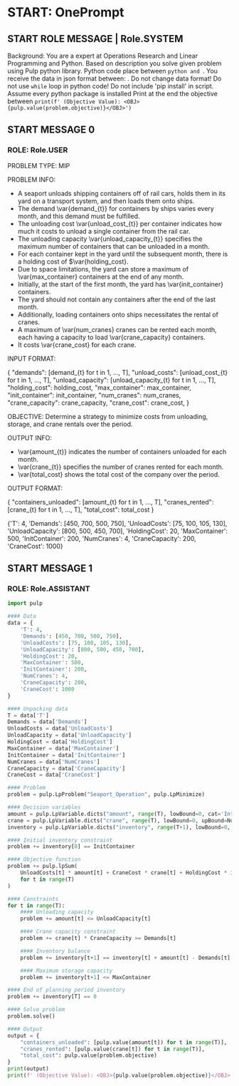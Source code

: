 # START: OnePrompt 
## START ROLE MESSAGE | Role.SYSTEM 
Background: You are a expert at Operations Research and Linear Programming and Python. Based on description you solve given problem using Pulp python library. Python code place between ```python and ```. You receive the data in json format between: <DATA></DATA>. Do not change data format! Do not use `while` loop in python code! Do not include 'pip install' in script. Assume every python package is installed Print at the end the objective between <OBJ></OBJ> `print(f' (Objective Value): <OBJ>{pulp.value(problem.objective)}</OBJ>')`  
## START MESSAGE 0 
### ROLE: Role.USER
<DESCRIPTION>
PROBLEM TYPE: MIP

PROBLEM INFO:

- A seaport unloads shipping containers off of rail cars, holds them in its yard on a transport system, and then loads them onto ships.
- The demand \var{demand_{t}} for containers by ships varies every month, and this demand must be fulfilled.
- The unloading cost \var{unload_cost_{t}} per container indicates how much it costs to unload a single container from the rail car.
- The unloading capacity \var{unload_capacity_{t}} specifies the maximum number of containers that can be unloaded in a month.
- For each container kept in the yard until the subsequent month, there is a holding cost of $\var{holding_cost}.
- Due to space limitations, the yard can store a maximum of \var{max_container} containers at the end of any month.
- Initially, at the start of the first month, the yard has \var{init_container} containers.
- The yard should not contain any containers after the end of the last month.
- Additionally, loading containers onto ships necessitates the rental of cranes.
- A maximum of \var{num_cranes} cranes can be rented each month, each having a capacity to load \var{crane_capacity} containers.
- It costs \var{crane_cost} for each crane.

INPUT FORMAT: 

{
    "demands": [demand_{t} for t in 1, ..., T],
    "unload_costs": [unload_cost_{t} for t in 1, ..., T],
    "unload_capacity": [unload_capacity_{t} for t in 1, ..., T],
    "holding_cost": holding_cost,
    "max_container": max_container,
    "init_container": init_container,
    "num_cranes": num_cranes,
    "crane_capacity": crane_capacity,
    "crane_cost": crane_cost,
}

OBJECTIVE: Determine a strategy to minimize costs from unloading, storage, and crane rentals over the period.

OUTPUT INFO:

- \var{amount_{t}} indicates the number of containers unloaded for each month.
- \var{crane_{t}} specifies the number of cranes rented for each month.
- \var{total_cost} shows the total cost of the company over the period.

OUTPUT FORMAT:

{
    "containers_unloaded": [amount_{t} for t in 1, ..., T],
    "cranes_rented": [crane_{t} for t in 1, ..., T],
    "total_cost": total_cost
}

</DESCRIPTION>
<DATA>
{'T': 4, 'Demands': [450, 700, 500, 750], 'UnloadCosts': [75, 100, 105, 130], 'UnloadCapacity': [800, 500, 450, 700], 'HoldingCost': 20, 'MaxContainer': 500, 'InitContainer': 200, 'NumCranes': 4, 'CraneCapacity': 200, 'CraneCost': 1000}</DATA>


## START MESSAGE 1 
### ROLE: Role.ASSISTANT
```python
import pulp

#### Data
data = {
    'T': 4,
    'Demands': [450, 700, 500, 750],
    'UnloadCosts': [75, 100, 105, 130],
    'UnloadCapacity': [800, 500, 450, 700],
    'HoldingCost': 20,
    'MaxContainer': 500,
    'InitContainer': 200,
    'NumCranes': 4,
    'CraneCapacity': 200,
    'CraneCost': 1000
}

#### Unpacking data
T = data['T']
Demands = data['Demands']
UnloadCosts = data['UnloadCosts']
UnloadCapacity = data['UnloadCapacity']
HoldingCost = data['HoldingCost']
MaxContainer = data['MaxContainer']
InitContainer = data['InitContainer']
NumCranes = data['NumCranes']
CraneCapacity = data['CraneCapacity']
CraneCost = data['CraneCost']

#### Problem
problem = pulp.LpProblem("Seaport_Operation", pulp.LpMinimize)

#### Decision variables
amount = pulp.LpVariable.dicts("amount", range(T), lowBound=0, cat='Integer')
crane = pulp.LpVariable.dicts("crane", range(T), lowBound=0, upBound=NumCranes, cat='Integer')
inventory = pulp.LpVariable.dicts("inventory", range(T+1), lowBound=0, cat='Integer')

#### Initial inventory constraint
problem += inventory[0] == InitContainer

#### Objective function
problem += pulp.lpSum(
    UnloadCosts[t] * amount[t] + CraneCost * crane[t] + HoldingCost * inventory[t+1]
    for t in range(T)
)

#### Constraints
for t in range(T):
    #### Unloading capacity
    problem += amount[t] <= UnloadCapacity[t]

    #### Crane capacity constraint
    problem += crane[t] * CraneCapacity >= Demands[t]

    #### Inventory balance
    problem += inventory[t+1] == inventory[t] + amount[t] - Demands[t]

    #### Maximum storage capacity
    problem += inventory[t+1] <= MaxContainer

#### End of planning period inventory
problem += inventory[T] == 0

#### Solve problem
problem.solve()

#### Output
output = {
    "containers_unloaded": [pulp.value(amount[t]) for t in range(T)],
    "cranes_rented": [pulp.value(crane[t]) for t in range(T)],
    "total_cost": pulp.value(problem.objective)
}
print(output)
print(f' (Objective Value): <OBJ>{pulp.value(problem.objective)}</OBJ>')
```

